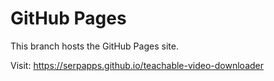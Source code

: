 # GitHub Pages

This branch hosts the GitHub Pages site.

Visit: https://serpapps.github.io/teachable-video-downloader
